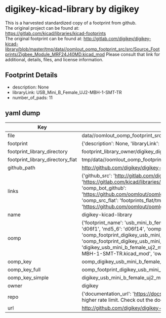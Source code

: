 # digikey-kicad-library by digikey  
This is a harvested standardized copy of a footprint from github.  
The original project can be found at:  
https://gitlab.com/kicad/libraries/kicad-footprints  
The original footprint can be found at:
http://gitlab.com/digikey/digikey-kicad-library/blob/master/tmp/data//oomlout_oomp_footprint_src/src/Source_Footprints/Zigbee_Module_MRF24J40MD.kicad_mod
Please consult that link for additional, details, files, and license information.  
## Footprint Details
* description: None  
* libraryLink: USB_Mini_B_Female_UJ2-MBH-1-SMT-TR  
* number_of_pads: 11  
## yaml dump  
| Key | Value |  
| --- | --- |  
| file | data//oomlout_oomp_footprint_src/digikey-kicad-library/src/Source_Footprints/USB_Mini_B_Female_UJ2-MBH-1-SMT-TR.kicad_mod |  
| footprint | {'description': None, 'libraryLink': 'USB_Mini_B_Female_UJ2-MBH-1-SMT-TR', 'number_of_pads': 11} |  
| footprint_library_directory | footprint_library_owner/digikey_digikey-kicad-library |  
| footprint_library_directory_flat | tmp/data//oomlout_oomp_footprint_src/footprints_flat/digikey_usb_mini_b_female_uj2_mbh_1_smt_tr_usb_mini_b_female_uj2_mbh_1_smt_tr/working |  
| github_path | http://github.com/digikey/digikey-kicad-library/blob/master/tmp/data//oomlout_oomp_footprint_src/src/Source_Footprints/USB_Mini_B_Female_UJ2-MBH-1-SMT-TR.kicad_mod |  
| links | {'github_src': 'http://gitlab.com/digikey/digikey-kicad-library/blob/master/tmp/data//oomlout_oomp_footprint_src/src/Source_Footprints/Zigbee_Module_MRF24J40MD.kicad_mod', 'github_src_repo': 'https://gitlab.com/kicad/libraries/kicad-footprints', 'oomp_bot': 'tmp/data//oomlout_oomp_footprint_src/footprints/digikey_usb_mini_b_female_uj2_mbh_1_smt_tr_usb_mini_b_female_uj2_mbh_1_smt_tr/working', 'oomp_bot_github': 'https://github.com/oomlout/oomlout_oomp_footprint_bot/tree/main/tmp/data//oomlout_oomp_footprint_src/footprints/digikey_usb_mini_b_female_uj2_mbh_1_smt_tr_usb_mini_b_female_uj2_mbh_1_smt_tr/working', 'oomp_src_flat': 'footprints_flat/tmp/data//oomlout_oomp_footprint_src/footprints_flat/digikey_usb_mini_b_female_uj2_mbh_1_smt_tr_usb_mini_b_female_uj2_mbh_1_smt_tr/working', 'oomp_src_flat_github': 'https://github.com/oomlout/oomlout_oomp_footprint_src/tree/main/tmp/data//oomlout_oomp_footprint_src/footprints_flat/digikey_usb_mini_b_female_uj2_mbh_1_smt_tr_usb_mini_b_female_uj2_mbh_1_smt_tr/working'} |  
| name | digikey-kicad-library |  
| oomp | {'footprint_name': 'usb_mini_b_female_uj2_mbh_1_smt_tr', 'library_name': 'usb_mini_b_female_uj2_mbh_1_smt_tr_kicad_mod', 'md5': 'd06f14c21143299250020893372f5b3b', 'md5_10': 'd06f14c211', 'md5_5': 'd06f1', 'md5_6': 'd06f14', 'oomp_key': 'oomp_digikey_usb_mini_b_female_uj2_mbh_1_smt_tr_usb_mini_b_female_uj2_mbh_1_smt_tr', 'oomp_key_extra': 'oomp_footprint_digikey_usb_mini_b_female_uj2_mbh_1_smt_tr_usb_mini_b_female_uj2_mbh_1_smt_tr', 'oomp_key_full': 'oomp_footprint_digikey_usb_mini_b_female_uj2_mbh_1_smt_tr_usb_mini_b_female_uj2_mbh_1_smt_tr_d06f14', 'oomp_key_simple': 'digikey_usb_mini_b_female_uj2_mbh_1_smt_tr_usb_mini_b_female_uj2_mbh_1_smt_tr', 'original_filename': 'data//oomlout_oomp_footprint_src/digikey-kicad-library/src/Source_Footprints/USB_Mini_B_Female_UJ2-MBH-1-SMT-TR.kicad_mod', 'owner_name': 'digikey'} |  
| oomp_key | oomp_digikey_usb_mini_b_female_uj2_mbh_1_smt_tr_usb_mini_b_female_uj2_mbh_1_smt_tr |  
| oomp_key_full | oomp_footprint_digikey_usb_mini_b_female_uj2_mbh_1_smt_tr_usb_mini_b_female_uj2_mbh_1_smt_tr |  
| oomp_key_simple | digikey_usb_mini_b_female_uj2_mbh_1_smt_tr_usb_mini_b_female_uj2_mbh_1_smt_tr |  
| owner | digikey |  
| repo | {'documentation_url': 'https://docs.github.com/rest/overview/resources-in-the-rest-api#rate-limiting', 'message': "API rate limit exceeded for 84.66.142.224. (But here's the good news: Authenticated requests get a higher rate limit. Check out the documentation for more details.)"} |  
| url | http://github.com/digikey/digikey-kicad-library |  

